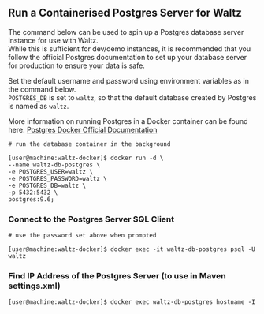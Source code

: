 ## Run a Containerised Postgres Server for Waltz 

The command below can be used to spin up a Postgres database server instance for use with Waltz.  
While this is sufficient for dev/demo instances, it is recommended that you follow the official Postgres documentation to set up your database server for production to ensure your data is safe.

Set the default username and password using environment variables as in the command below.  
`POSTGRES_DB` is set to `waltz`, so that the default database created by Postgres is named as `waltz`.

More information on running Postgres in a Docker container can be found here: [Postgres Docker Official Documentation](https://hub.docker.com/_/postgres)

```console
# run the database container in the background

[user@machine:waltz-docker]$ docker run -d \
--name waltz-db-postgres \
-e POSTGRES_USER=waltz \
-e POSTGRES_PASSWORD=waltz \
-e POSTGRES_DB=waltz \
-p 5432:5432 \
postgres:9.6;
```

### Connect to the Postgres Server SQL Client
```console
# use the password set above when prompted

[user@machine:waltz-docker]$ docker exec -it waltz-db-postgres psql -U waltz
```

### Find IP Address of the Postgres Server (to use in Maven settings.xml)
```console
[user@machine:waltz-docker]$ docker exec waltz-db-postgres hostname -I
```